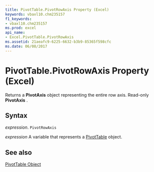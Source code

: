 ```yaml
---
title: PivotTable.PivotRowAxis Property (Excel)
keywords: vbaxl10.chm235157
f1_keywords:
- vbaxl10.chm235157
ms.prod: excel
api_name:
- Excel.PivotTable.PivotRowAxis
ms.assetid: 21aeafc9-6225-6632-b3b9-85365f598cfc
ms.date: 06/08/2017
---
```



# PivotTable.PivotRowAxis Property (Excel)

Returns a  **PivotAxis** object representing the entire row axis. Read-only **PivotAxis** .


## Syntax

 _expression_. `PivotRowAxis`

 _expression_ A variable that represents a [PivotTable](Excel.PivotTable.md) object.


## See also


[PivotTable Object](Excel.PivotTable.md)

